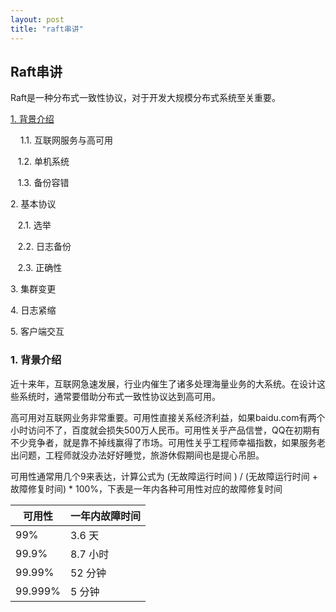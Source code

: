 ```yaml
---
layout: post
title: "raft串讲"
---
```


## Raft串讲

Raft是一种分布式一致性协议，对于开发大规模分布式系统至关重要。 

<p><a href="#introduction">1. 背景介绍</a></p>
<p>&nbsp;&nbsp;&nbsp; 1.1. 互联网服务与高可用</p>
<p>&nbsp;&nbsp;&nbsp;1.2. 单机系统</p>
<p>&nbsp;&nbsp;&nbsp;1.3. 备份容错</p>
<p>2. 基本协议</p>
<p>&nbsp;&nbsp;&nbsp;2.1. 选举</p>
<p>&nbsp;&nbsp;&nbsp;2.2. 日志备份</p>
<p>&nbsp;&nbsp;&nbsp;2.3. 正确性</p>
<p>3. 集群变更</p>
<p>4. 日志紧缩</p>
<p>5. 客户端交互</p>

<h3 id="introduction">1. 背景介绍</h3>

近十来年，互联网急速发展，行业内催生了诸多处理海量业务的大系统。在设计这些系统时，通常要借助分布式一致性协议达到高可用。

高可用对互联网业务非常重要。可用性直接关系经济利益，如果baidu.com有两个小时访问不了，百度就会损失500万人民币。可用性关乎产品信誉，QQ在初期有不少竞争者，就是靠不掉线赢得了市场。可用性关乎工程师幸福指数，如果服务老出问题，工程师就没办法好好睡觉，旅游休假期间也是提心吊胆。

可用性通常用几个9来表达，计算公式为 (无故障运行时间 ) / (无故障运行时间 + 故障修复时间) * 100%，下表是一年内各种可用性对应的故障修复时间

可用性 | 一年内故障时间
------ | --------------
99%    |     3.6 天
99.9%  |     8.7 小时
99.99% |      52 分钟
99.999%|       5 分钟
